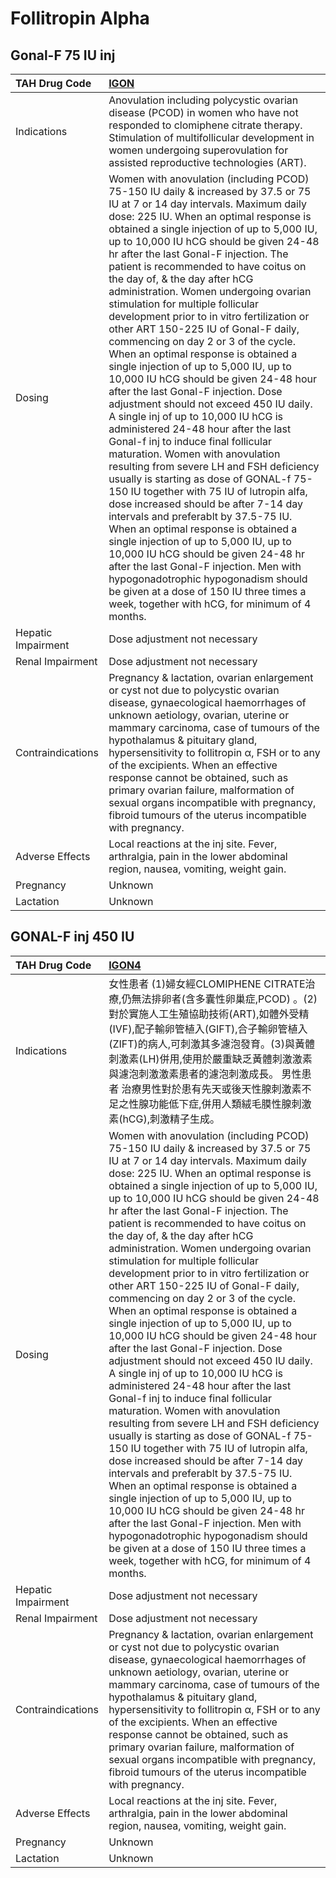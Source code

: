 # Follitropin Alpha

## Gonal-F 75 IU inj

| TAH Drug Code      | [IGON](https://www.tahsda.org.tw/drugs/hissearch.php?drug_code=IGON)                                                                                                                                                                                                                                                                                                                                                                                                                                                                                                                                                                                                                                                                                                                                                                                                                                                                                                                                                                                                                                                                                                                                                                                                                                                                                                                                                                                                                     |
|:-------------------|:-----------------------------------------------------------------------------------------------------------------------------------------------------------------------------------------------------------------------------------------------------------------------------------------------------------------------------------------------------------------------------------------------------------------------------------------------------------------------------------------------------------------------------------------------------------------------------------------------------------------------------------------------------------------------------------------------------------------------------------------------------------------------------------------------------------------------------------------------------------------------------------------------------------------------------------------------------------------------------------------------------------------------------------------------------------------------------------------------------------------------------------------------------------------------------------------------------------------------------------------------------------------------------------------------------------------------------------------------------------------------------------------------------------------------------------------------------------------------------------------|
| Indications        | Anovulation including polycystic ovarian disease (PCOD) in women who have not responded to clomiphene citrate therapy. Stimulation of multifollicular development in women undergoing superovulation for assisted reproductive technologies (ART).                                                                                                                                                                                                                                                                                                                                                                                                                                                                                                                                                                                                                                                                                                                                                                                                                                                                                                                                                                                                                                                                                                                                                                                                                                       |
| Dosing             | Women with anovulation (including PCOD) 75-150 IU daily & increased by 37.5 or 75 IU at 7 or 14 day intervals. Maximum daily dose: 225 IU. When an optimal response is obtained a single injection of up to 5,000 IU, up to 10,000 IU hCG should be given 24-48 hr after the last Gonal-F injection. The patient is recommended to have coitus on the day of, & the day after hCG administration. Women undergoing ovarian stimulation for multiple follicular development prior to in vitro fertilization or other ART 150-225 IU of Gonal-F daily, commencing on day 2 or 3 of the cycle. When an optimal response is obtained a single injection of up to 5,000 IU, up to 10,000 IU hCG should be given 24-48 hour after the last Gonal-F injection. Dose adjustment should not exceed 450 IU daily. A single inj of up to 10,000 IU hCG is administered 24-48 hour after the last Gonal-f inj to induce final follicular maturation. Women with anovulation resulting from severe LH and FSH deficiency usually is starting as dose of GONAL-f 75-150 IU together with 75 IU of lutropin alfa, dose increased should be after 7-14 day intervals and preferablt by 37.5-75 IU. When an optimal response is obtained a single injection of up to 5,000 IU, up to 10,000 IU hCG should be given 24-48 hr after the last Gonal-F injection. Men with hypogonadotrophic hypogonadism should be given at a dose of 150 IU three times a week, together with hCG, for minimum of 4 months. |
| Hepatic Impairment | Dose adjustment not necessary                                                                                                                                                                                                                                                                                                                                                                                                                                                                                                                                                                                                                                                                                                                                                                                                                                                                                                                                                                                                                                                                                                                                                                                                                                                                                                                                                                                                                                                            |
| Renal Impairment   | Dose adjustment not necessary                                                                                                                                                                                                                                                                                                                                                                                                                                                                                                                                                                                                                                                                                                                                                                                                                                                                                                                                                                                                                                                                                                                                                                                                                                                                                                                                                                                                                                                            |
| Contraindications  | Pregnancy & lactation, ovarian enlargement or cyst not due to polycystic ovarian disease, gynaecological haemorrhages of unknown aetiology, ovarian, uterine or mammary carcinoma, case of tumours of the hypothalamus & pituitary gland, hypersensitivity to follitropin α, FSH or to any of the excipients. When an effective response cannot be obtained, such as primary ovarian failure, malformation of sexual organs incompatible with pregnancy, fibroid tumours of the uterus incompatible with pregnancy.                                                                                                                                                                                                                                                                                                                                                                                                                                                                                                                                                                                                                                                                                                                                                                                                                                                                                                                                                                      |
| Adverse Effects    | Local reactions at the inj site. Fever, arthralgia, pain in the lower abdominal region, nausea, vomiting, weight gain.                                                                                                                                                                                                                                                                                                                                                                                                                                                                                                                                                                                                                                                                                                                                                                                                                                                                                                                                                                                                                                                                                                                                                                                                                                                                                                                                                                   |
| Pregnancy          | Unknown                                                                                                                                                                                                                                                                                                                                                                                                                                                                                                                                                                                                                                                                                                                                                                                                                                                                                                                                                                                                                                                                                                                                                                                                                                                                                                                                                                                                                                                                                  |
| Lactation          | Unknown                                                                                                                                                                                                                                                                                                                                                                                                                                                                                                                                                                                                                                                                                                                                                                                                                                                                                                                                                                                                                                                                                                                                                                                                                                                                                                                                                                                                                                                                                  |

## GONAL-F inj 450 IU

| TAH Drug Code      | [IGON4](https://www.tahsda.org.tw/drugs/hissearch.php?drug_code=IGON4)                                                                                                                                                                                                                                                                                                                                                                                                                                                                                                                                                                                                                                                                                                                                                                                                                                                                                                                                                                                                                                                                                                                                                                                                                                                                                                                                                                                                                   |
|:-------------------|:-----------------------------------------------------------------------------------------------------------------------------------------------------------------------------------------------------------------------------------------------------------------------------------------------------------------------------------------------------------------------------------------------------------------------------------------------------------------------------------------------------------------------------------------------------------------------------------------------------------------------------------------------------------------------------------------------------------------------------------------------------------------------------------------------------------------------------------------------------------------------------------------------------------------------------------------------------------------------------------------------------------------------------------------------------------------------------------------------------------------------------------------------------------------------------------------------------------------------------------------------------------------------------------------------------------------------------------------------------------------------------------------------------------------------------------------------------------------------------------------|
| Indications        | 女性患者 (1)婦女經CLOMIPHENE CITRATE治療,仍無法排卵者(含多囊性卵巢症,PCOD) 。(2)對於實施人工生殖協助技術(ART),如體外受精(IVF),配子輸卵管植入(GIFT),合子輸卵管植入(ZIFT)的病人,可刺激其多濾泡發育。(3)與黃體刺激素(LH)併用,使用於嚴重缺乏黃體刺激激素與濾泡刺激激素患者的濾泡刺激成長。 男性患者 治療男性對於患有先天或後天性腺刺激素不足之性腺功能低下症,併用人類絨毛膜性腺刺激素(hCG),刺激精子生成。                                                                                                                                                                                                                                                                                                                                                                                                                                                                                                                                                                                                                                                                                                                                                                                                                                                                                                                                                                                                                                                                                    |
| Dosing             | Women with anovulation (including PCOD) 75-150 IU daily & increased by 37.5 or 75 IU at 7 or 14 day intervals. Maximum daily dose: 225 IU. When an optimal response is obtained a single injection of up to 5,000 IU, up to 10,000 IU hCG should be given 24-48 hr after the last Gonal-F injection. The patient is recommended to have coitus on the day of, & the day after hCG administration. Women undergoing ovarian stimulation for multiple follicular development prior to in vitro fertilization or other ART 150-225 IU of Gonal-F daily, commencing on day 2 or 3 of the cycle. When an optimal response is obtained a single injection of up to 5,000 IU, up to 10,000 IU hCG should be given 24-48 hour after the last Gonal-F injection. Dose adjustment should not exceed 450 IU daily. A single inj of up to 10,000 IU hCG is administered 24-48 hour after the last Gonal-f inj to induce final follicular maturation. Women with anovulation resulting from severe LH and FSH deficiency usually is starting as dose of GONAL-f 75-150 IU together with 75 IU of lutropin alfa, dose increased should be after 7-14 day intervals and preferablt by 37.5-75 IU. When an optimal response is obtained a single injection of up to 5,000 IU, up to 10,000 IU hCG should be given 24-48 hr after the last Gonal-F injection. Men with hypogonadotrophic hypogonadism should be given at a dose of 150 IU three times a week, together with hCG, for minimum of 4 months. |
| Hepatic Impairment | Dose adjustment not necessary                                                                                                                                                                                                                                                                                                                                                                                                                                                                                                                                                                                                                                                                                                                                                                                                                                                                                                                                                                                                                                                                                                                                                                                                                                                                                                                                                                                                                                                            |
| Renal Impairment   | Dose adjustment not necessary                                                                                                                                                                                                                                                                                                                                                                                                                                                                                                                                                                                                                                                                                                                                                                                                                                                                                                                                                                                                                                                                                                                                                                                                                                                                                                                                                                                                                                                            |
| Contraindications  | Pregnancy & lactation, ovarian enlargement or cyst not due to polycystic ovarian disease, gynaecological haemorrhages of unknown aetiology, ovarian, uterine or mammary carcinoma, case of tumours of the hypothalamus & pituitary gland, hypersensitivity to follitropin α, FSH or to any of the excipients. When an effective response cannot be obtained, such as primary ovarian failure, malformation of sexual organs incompatible with pregnancy, fibroid tumours of the uterus incompatible with pregnancy.                                                                                                                                                                                                                                                                                                                                                                                                                                                                                                                                                                                                                                                                                                                                                                                                                                                                                                                                                                      |
| Adverse Effects    | Local reactions at the inj site. Fever, arthralgia, pain in the lower abdominal region, nausea, vomiting, weight gain.                                                                                                                                                                                                                                                                                                                                                                                                                                                                                                                                                                                                                                                                                                                                                                                                                                                                                                                                                                                                                                                                                                                                                                                                                                                                                                                                                                   |
| Pregnancy          | Unknown                                                                                                                                                                                                                                                                                                                                                                                                                                                                                                                                                                                                                                                                                                                                                                                                                                                                                                                                                                                                                                                                                                                                                                                                                                                                                                                                                                                                                                                                                  |
| Lactation          | Unknown                                                                                                                                                                                                                                                                                                                                                                                                                                                                                                                                                                                                                                                                                                                                                                                                                                                                                                                                                                                                                                                                                                                                                                                                                                                                                                                                                                                                                                                                                  |

